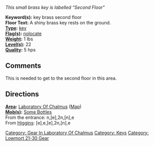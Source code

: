*This small brass key is labelled "Second Floor"*

**Keyword(s):** key brass second floor  
**Floor Text:** A shiny brass key rests on the ground.  
**[Type](:Category:_Object_Types.md "wikilink"):**
[key](:Category:_Keys.md "wikilink")  
**[Flag(s)](:Category:_Object_Flags.md "wikilink"):**
[nolocate](NoLocate_Flag.md "wikilink")  
**[Weight](Object_Weight.md "wikilink"):** 1 lbs  
**[Level(s)](Object_Level.md "wikilink"):** 22  
**[Quality](Object_Quality.md "wikilink"):** 5 hps  

## Comments

This is needed to get to the second floor in this area.

## Directions

**[Area](:Category:_Areas.md "wikilink"):** [Laboratory Of
Chalmus](:Category:_Laboratory_Of_Chalmus.md "wikilink")
([Map](Laboratory_Of_Chalmus_Map.md "wikilink"))  
**[Mob(s)](:Category:_Mobs.md "wikilink"):** [Some
Bottles](Some_Bottles "wikilink")  
From the entrance: n,\[e\],2n,\[n\],e  
From [Higgins](Butler_Higgins.md "wikilink"): \[e\],e,\[e\],2n,\[n\],e

[Category: Gear In Laboratory Of
Chalmus](Category:_Gear_In_Laboratory_Of_Chalmus "wikilink") [Category:
Keys](Category:_Keys "wikilink") [Category: Lowmort 21-30
Gear](Category:_Lowmort_21-30_Gear "wikilink")
